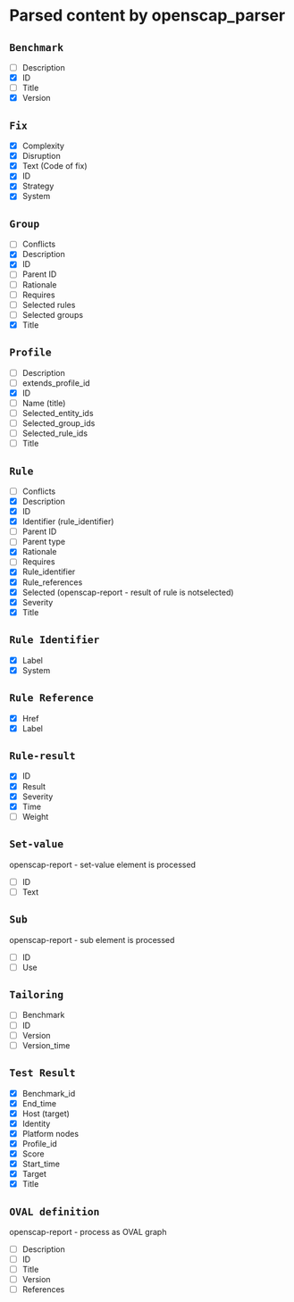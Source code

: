 # Parsed content by openscap_parser

## `Benchmark`

- [ ] Description
- [x] ID
- [ ] Title
- [x] Version

## `Fix`

- [x] Complexity
- [x] Disruption
- [x] Text (Code of fix)
- [x] ID
- [x] Strategy
- [x] System

## `Group`

- [ ] Conflicts
- [x] Description
- [x] ID
- [ ] Parent ID
- [ ] Rationale
- [ ] Requires
- [ ] Selected rules
- [ ] Selected groups
- [x] Title

## `Profile`

- [ ] Description
- [ ] extends_profile_id
- [x] ID
- [ ] Name (title)
- [ ] Selected_entity_ids
- [ ] Selected_group_ids
- [ ] Selected_rule_ids
- [ ] Title

## `Rule`

- [ ] Conflicts
- [x] Description
- [x] ID
- [x] Identifier (rule_identifier)
- [ ] Parent ID
- [ ] Parent type
- [x] Rationale
- [ ] Requires
- [x] Rule_identifier
- [x] Rule_references
- [x] Selected (openscap-report - result of rule is notselected)
- [x] Severity
- [x] Title

## `Rule Identifier`

- [x] Label
- [x] System

## `Rule Reference`

- [x] Href
- [x] Label

## `Rule-result`

- [x] ID
- [x] Result
- [x] Severity
- [x] Time
- [ ] Weight

## `Set-value`

openscap-report - set-value element is processed

- [ ] ID
- [ ] Text

## `Sub`

openscap-report - sub element is processed

- [ ] ID
- [ ] Use

## `Tailoring`

- [ ] Benchmark
- [ ] ID
- [ ] Version
- [ ] Version_time

## `Test Result`

- [x] Benchmark_id
- [x] End_time
- [x] Host (target)
- [x] Identity
- [x] Platform nodes
- [x] Profile_id
- [x] Score
- [x] Start_time
- [x] Target
- [x] Title

## `OVAL definition`

openscap-report - process as OVAL graph

- [ ] Description
- [ ] ID
- [ ] Title
- [ ] Version
- [ ] References
